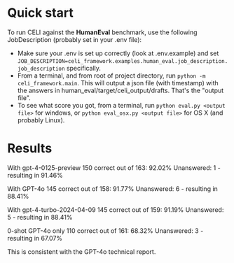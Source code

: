 # Quick start
To run CELI against the **HumanEval** benchmark, use the following JobDescription (probably set in your .env file): 
- Make sure your .env is set up correctly (look at .env.example) and set `JOB_DESCRIPTION=celi_framework.examples.human_eval.job_description.job_description` specifically.
- From a terminal, and from root of project directory, run `python -m celi_framework.main`. This will output a json file (with timestamp) with the answers in human_eval/target/celi_output/drafts. That's the "output file".
- To see what score you got, from a terminal, run `python eval.py <output file>` for windows, or `python eval_osx.py <output file>` for OS X (and probably Linux).

# Results

With gpt-4-0125-preview
150 correct out of 163: 92.02%
Unanswered: 1 - resulting in 91.46%

With GPT-4o
145 correct out of 158: 91.77%
Unanswered: 6 - resulting in 88.41%

With gpt-4-turbo-2024-04-09
145 correct out of 159: 91.19%
Unanswered: 5 - resulting in 88.41%

0-shot GPT-4o only
110 correct out of 161: 68.32%
Unanswered: 3 - resulting in 67.07%

This is consistent with the GPT-4o technical report.

